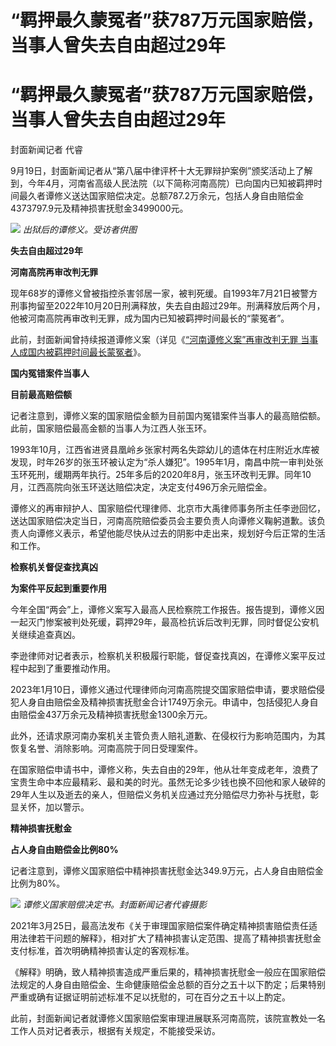 # “羁押最久蒙冤者”获787万元国家赔偿，当事人曾失去自由超过29年

# “羁押最久蒙冤者”获787万元国家赔偿，当事人曾失去自由超过29年

封面新闻记者 代睿

9月19日，封面新闻记者从“第八届中律评杯十大无罪辩护案例”颁奖活动上了解到，今年4月，河南省高级人民法院（以下简称河南高院）已向国内已知被羁押时间最久者谭修义送达国家赔偿决定。总额787.2万余元，包括人身自由赔偿金4373797.9元及精神损害抚慰金3499000元。

![](https://inews.gtimg.com/om_bt/OOGziEk0i8RiNzE2tlAZXa4acQc0DlkkkhnvwhEY3Mh5kAA/1000)
_出狱后的谭修义。受访者供图_

**失去自由超过29年**

**河南高院再审改判无罪**

现年68岁的谭修义曾被指控杀害邻居一家，被判死缓。自1993年7月21日被警方刑事拘留至2022年10月20日刑满释放，失去自由超过29年。刑满释放后两个月，他被河南高院再审改判无罪，成为国内已知被羁押时间最长的“蒙冤者”。

此前，封面新闻曾持续报道谭修义案（详见《[“河南谭修义案”再审改判无罪
当事人成国内被羁押时间最长蒙冤者](https://new.qq.com/rain/a/20230110A0430M00)》。

**国内冤错案件当事人**

**目前最高赔偿额**

记者注意到，谭修义案的国家赔偿金额为目前国内冤错案件当事人的最高赔偿额。此前，国家赔偿最高金额的当事人为江西人张玉环。

1993年10月，江西省进贤县凰岭乡张家村两名失踪幼儿的遗体在村庄附近水库被发现，时年26岁的张玉环被认定为“杀人嫌犯”。1995年1月，南昌中院一审判处张玉环死刑，缓期两年执行。25年多后的2020年8月，张玉环改判无罪。同年10月，江西高院向张玉环送达赔偿决定，决定支付496万余元赔偿金。

谭修义的再审辩护人、国家赔偿代理律师、北京市大禹律师事务所主任李逊回忆，送达国家赔偿决定当日，河南高院赔偿委员会主要负责人向谭修义鞠躬道歉。该负责人向谭修义表示，希望他能尽快从过去的阴影中走出来，规划好今后正常的生活和工作。

**检察机关督促查找真凶**

**为案件平反起到重要作用**

今年全国“两会”上，谭修义案写入最高人民检察院工作报告。报告提到，谭修义因一起灭门惨案被判处死缓，羁押29年，最高检抗诉后改判无罪，同时督促公安机关继续追查真凶。

李逊律师对记者表示，检察机关积极履行职能，督促查找真凶，在谭修义案平反过程中起到了重要推动作用。

2023年1月10日，谭修义通过代理律师向河南高院提交国家赔偿申请，要求赔偿侵犯人身自由赔偿金及精神损害抚慰金合计1749万余元。申请中，包括侵犯人身自由赔偿金437万余元及精神损害抚慰金1300余万元。

此外，还请求原河南办案机关主管负责人赔礼道歉、在侵权行为影响范围内，为其恢复名誉、消除影响。河南高院于同日受理案件。

在国家赔偿申请书中，谭修义称，失去自由的29年，他从壮年变成老年，浪费了宝贵生命中本应最精彩、最和美的时光。虽然无论多少钱也换不回他和家人破碎的29年人生以及逝去的亲人，但赔偿义务机关应通过充分赔偿尽力弥补与抚慰，彰显关怀，加以警示。

**精神损害抚慰金**

**占人身自由赔偿金比例80%**

记者注意到，谭修义国家赔偿中精神损害抚慰金达349.9万元，占人身自由赔偿金比例为80%。

![](https://inews.gtimg.com/om_bt/OI4LM-9tIOF24APK5bOgWGYrqin1HYWfZsv1O-lnDp4FEAA/1000)
_谭修义国家赔偿决定书。封面新闻记者代睿摄影_

2021年3月25日，最高法发布《关于审理国家赔偿案件确定精神损害赔偿责任适用法律若干问题的解释》，相对扩大了精神损害认定范围、提高了精神损害抚慰金支付标准，首次明确精神损害认定的客观标准。

《解释》明确，致人精神损害造成严重后果的，精神损害抚慰金一般应在国家赔偿法规定的人身自由赔偿金、生命健康赔偿金总额的百分之五十以下酌定；后果特别严重或确有证据证明前述标准不足以抚慰的，可在百分之五十以上酌定。

此前，封面新闻记者就谭修义国家赔偿案审理进展联系河南高院，该院宣教处一名工作人员对记者表示，根据有关规定，不能接受采访。

